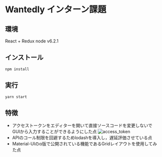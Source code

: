 # Wantedly インターン課題
## 環境
React + Redux
node v6.2.1

## インストール

```
npm install
```
## 実行
```
yarn start
```
## 特徴
* アクセストークンをエディターを開いて直接ソースコードを変更しないでGUIから入力することができるようにした点
![access_token](https://github.com/feff-tetsu/wantedly-front/media/access_token.gif)
* APIのコール制限を回避するためlodashを導入し，遅延評価させている点
* Material-UIのα版で公開されている機能であるGridレイアウトを使用してみた点
